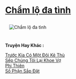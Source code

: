 <a href="https://utruyen.com/cham-lo-da-tinh/19448/" title="Chẩm lộ đa tình"><h1>Chẩm lộ đa tình</h1></a><div style="display:table"><img align="right" style="float: left; padding: 10px;" src="https://utruyen.com/images/story/200x260/cham-lo-da-tinh.jpg" alt="Chẩm lộ đa tình"></div><p><br><b>Truyện Hay Khác :</b></p><a href="https://utruyen.com/truoc-kia-co-mot-doi-ke-thu/19441/" alt="Trước Kia Có Một Đôi Kẻ Thù">Trước Kia Có Một Đôi Kẻ Thù</a><br/><a href="https://github.com/quanluxury/dammy/tree/master/truyenhay/22121/" alt="Sếp Chúng Tôi Lại Khoe Vợ">Sếp Chúng Tôi Lại Khoe Vợ</a><br/><a href="https://github.com/quanluxury/truyenhot/tree/master/truyenhay/16163/" alt="Phi Thiên">Phi Thiên</a><br/><a href="https://www.scoop.it/topic/utruyen/p/4116201322/2020/03/06/truyen-so-phan-sap-at" alt="Số Phận Sắp Đặt">Số Phận Sắp Đặt</a><br/>